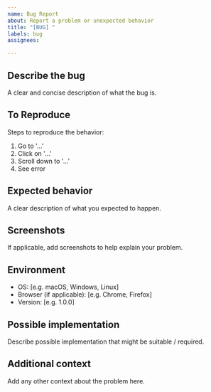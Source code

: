 ```yaml
---
name: Bug Report
about: Report a problem or unexpected behavior
title: "[BUG] "
labels: bug
assignees: 

---
```


## Describe the bug

A clear and concise description of what the bug is.

## To Reproduce

Steps to reproduce the behavior:

1. Go to '...'
2. Click on '...'
3. Scroll down to '...'
4. See error

## Expected behavior

A clear description of what you expected to happen.

## Screenshots

If applicable, add screenshots to help explain your problem.

## Environment

- OS: [e.g. macOS, Windows, Linux]
- Browser (if applicable): [e.g. Chrome, Firefox]
- Version: [e.g. 1.0.0]

## Possible implementation

Describe possible implementation that might be suitable / required.

## Additional context

Add any other context about the problem here.